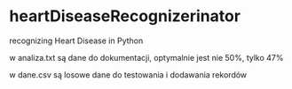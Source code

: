 # heartDiseaseRecognizerinator
 recognizing Heart Disease in Python

w analiza.txt są dane do dokumentacji, optymalnie jest nie 50%, tylko 47%

w dane.csv są losowe dane do testowania i dodawania rekordów


